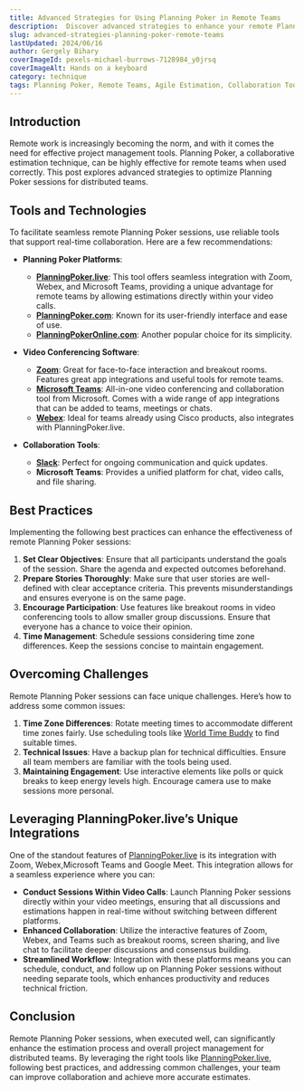 ```yaml
---
title: Advanced Strategies for Using Planning Poker in Remote Teams
description:  Discover advanced strategies to enhance your remote Planning Poker sessions. Learn how to leverage tools like PlanningPoker.live, Zoom, Webex, and Microsoft Teams for seamless and effective estimations. Improve your team's productivity and estimation accuracy with these expert tips.
slug: advanced-strategies-planning-poker-remote-teams
lastUpdated: 2024/06/16
author: Gergely Bihary
coverImageId: pexels-michael-burrows-7128984_y0jrsq
coverImageAlt: Hands on a keyboard
category: technique
tags: Planning Poker, Remote Teams, Agile Estimation, Collaboration Tools, Video Conferencing
---
```


## Introduction
Remote work is increasingly becoming the norm, and with it comes the need for effective project management tools. Planning Poker, a collaborative estimation technique, can be highly effective for remote teams when used correctly. This post explores advanced strategies to optimize Planning Poker sessions for distributed teams.

## Tools and Technologies
To facilitate seamless remote Planning Poker sessions, use reliable tools that support real-time collaboration. Here are a few recommendations:

- **Planning Poker Platforms**:
  - **[PlanningPoker.live](https://planningpoker.live/)**: This tool offers seamless integration with Zoom, Webex, and Microsoft Teams, providing a unique advantage for remote teams by allowing estimations directly within your video calls.
  - **[PlanningPoker.com](https://www.planningpoker.com/)**: Known for its user-friendly interface and ease of use.
  - **[PlanningPokerOnline.com](https://www.planningpokeronline.com/)**: Another popular choice for its simplicity.

- **Video Conferencing Software**:
  - **[Zoom](https://zoom.us/)**: Great for face-to-face interaction and breakout rooms. Features great app integrations and useful tools for remote teams.
  - **[Microsoft Teams](https://www.microsoft.com/en/microsoft-teams/group-chat-software)**: All-in-one video conferencing and collaboration tool from Microsoft. Comes with a wide range of app integrations that can be added to teams, meetings or chats.
  - **[Webex](https://www.webex.com/)**: Ideal for teams already using Cisco products, also integrates with PlanningPoker.live.

- **Collaboration Tools**:
  - **[Slack](https://slack.com/)**: Perfect for ongoing communication and quick updates.
  - **Microsoft Teams**: Provides a unified platform for chat, video calls, and file sharing.

## Best Practices
Implementing the following best practices can enhance the effectiveness of remote Planning Poker sessions:

1. **Set Clear Objectives**: Ensure that all participants understand the goals of the session. Share the agenda and expected outcomes beforehand.
2. **Prepare Stories Thoroughly**: Make sure that user stories are well-defined with clear acceptance criteria. This prevents misunderstandings and ensures everyone is on the same page.
3. **Encourage Participation**: Use features like breakout rooms in video conferencing tools to allow smaller group discussions. Ensure that everyone has a chance to voice their opinion.
4. **Time Management**: Schedule sessions considering time zone differences. Keep the sessions concise to maintain engagement.

## Overcoming Challenges
Remote Planning Poker sessions can face unique challenges. Here’s how to address some common issues:

1. **Time Zone Differences**: Rotate meeting times to accommodate different time zones fairly. Use scheduling tools like [World Time Buddy](https://www.worldtimebuddy.com/) to find suitable times.
2. **Technical Issues**: Have a backup plan for technical difficulties. Ensure all team members are familiar with the tools being used.
3. **Maintaining Engagement**: Use interactive elements like polls or quick breaks to keep energy levels high. Encourage camera use to make sessions more personal.

## Leveraging PlanningPoker.live’s Unique Integrations
One of the standout features of [PlanningPoker.live](https://planningpoker.live/integrations) is its integration with Zoom, Webex,Microsoft Teams and Google Meet. This integration allows for a seamless experience where you can:

- **Conduct Sessions Within Video Calls**: Launch Planning Poker sessions directly within your video meetings, ensuring that all discussions and estimations happen in real-time without switching between different platforms.
- **Enhanced Collaboration**: Utilize the interactive features of Zoom, Webex, and Teams such as breakout rooms, screen sharing, and live chat to facilitate deeper discussions and consensus building.
- **Streamlined Workflow**: Integration with these platforms means you can schedule, conduct, and follow up on Planning Poker sessions without needing separate tools, which enhances productivity and reduces technical friction.

## Conclusion
Remote Planning Poker sessions, when executed well, can significantly enhance the estimation process and overall project management for distributed teams. By leveraging the right tools like [PlanningPoker.live](https://planningpoker.live/), following best practices, and addressing common challenges, your team can improve collaboration and achieve more accurate estimates.
